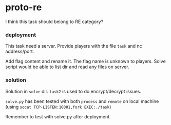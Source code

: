 # proto-re

I think this task should belong to RE category?

### deployment
This task need a server. Provide players with the file `task` and nc address/port.

Add flag content and rename it. The flag name is unknown to players. Solve script would be able to list dir and read any files on server.

### solution
Solution in `solve` dir. `task2` is used to do encrypt/decrypt issues.

`solve.py` has been tested with both `process` and `remote` on local machine (using `socat TCP-LISTEN:10001,fork EXEC:./task`)

Remember to test with solve.py after deployment.
